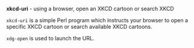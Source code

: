 **xkcd-uri** - using a browser, open an XKCD cartoon or search XKCD

`xkcd‐uri` is a simple Perl program which instructs your browser to open
a specific XKCD cartoon or search available XKCD cartoons.

`xdg‐open` is used to launch the URL.
